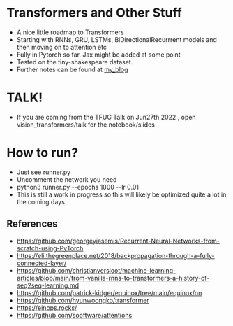 # Transformers and Other Stuff

- A nice little roadmap to Transformers
- Starting with RNNs, GRU, LSTMs, BiDirectionalRecurrrent models and then moving on to attention etc
- Fully in Pytorch so far. Jax might be added at some point
- Tested on the tiny-shakespeare dataset.
- Further notes can be found at [my_blog](https://subhadityamukherjee.github.io/AI-knowledge-base/#Basic%20RNN%20Architectures/#basic-rnn-architectures)
# TALK!
- If you are coming from the TFUG Talk on Jun27th 2022 , open vision_transformers/talk for the notebook/slides

# How to run?
- Just see runner.py 
- Uncomment the network you need
- python3 runner.py --epochs 1000 --lr 0.01
- This is still a work in progress so this will likely be optimized quite a lot in the coming days

## References
- https://github.com/georgeyiasemis/Recurrent-Neural-Networks-from-scratch-using-PyTorch
- https://eli.thegreenplace.net/2018/backpropagation-through-a-fully-connected-layer/
- https://github.com/christianversloot/machine-learning-articles/blob/main/from-vanilla-rnns-to-transformers-a-history-of-seq2seq-learning.md
- https://github.com/patrick-kidger/equinox/tree/main/equinox/nn
- https://github.com/hyunwoongko/transformer
- https://einops.rocks/
- https://github.com/sooftware/attentions
